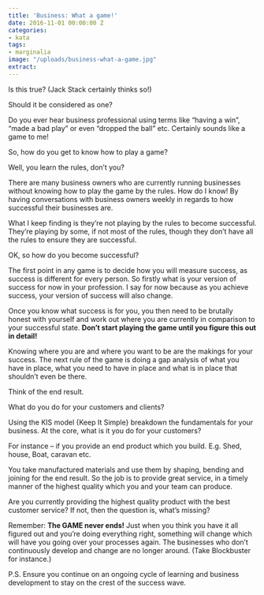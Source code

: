 ```yaml
---
title: 'Business: What a game!'
date: 2016-11-01 00:00:00 Z
categories:
- kata
tags:
- marginalia
image: "/uploads/business-what-a-game.jpg"
extract:
---
```


Is this true? (Jack Stack certainly thinks so!)

Should it be considered as one?

Do you ever hear business professional using terms like “having a win”, “made a bad play” or even “dropped the ball” etc. Certainly sounds like a game to me!

So, how do you get to know how to play a game?

Well, you learn the rules, don’t you?

There are many business owners who are currently running businesses without knowing how to play the game by the rules. How do I know! By having conversations with business owners weekly in regards to how successful their businesses are.

What I keep finding is they’re not playing by the rules to become successful. They’re playing by some, if not most of the rules, though they don’t have all the rules to ensure they are successful.

OK, so how do you become successful?

The first point in any game is to decide how you will measure success, as success is different for every person. So firstly what is your version of success for now in your profession. I say for now because as you achieve success, your version of success will also change.

Once you know what success is for you, you then need to be brutally honest with yourself and work out where you are currently in comparison to your successful state. **Don’t start playing the game until you figure this out in detail!**

Knowing where you are and where you want to be are the makings for your success. The next rule of the game is doing a gap analysis of what you have in place, what you need to have in place and what is in place that shouldn’t even be there.

Think of the end result.

What do you do for your customers and clients?

Using the KIS model {Keep It Simple} breakdown the fundamentals for your business. At the core, what is it you do for your customers?

For instance – if you provide an end product which you build. E.g. Shed, house, Boat, caravan etc.

You take manufactured materials and use them by shaping, bending and joining for the end result. So the job is to provide great service, in a timely manner of the highest quality which you and your team can produce.

Are you currently providing the highest quality product with the best customer service? If not, then the question is, what’s missing?

Remember: **The GAME never ends!** Just when you think you have it all figured out and you’re doing everything right, something will change which will have you going over your processes again. The businesses who don’t continuously develop and change are no longer around. (Take Blockbuster for instance.)

P.S. Ensure you continue on an ongoing cycle of learning and business development to stay on the crest of the success wave.
